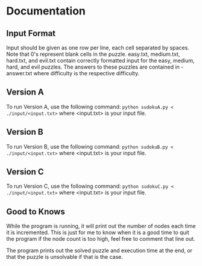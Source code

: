 # Documentation

## Input Format
Input should be given as one row per line, each cell separated by spaces. Note that 0's represent blank cells in the puzzle.
easy.txt, medium.txt, hard.txt, and evil.txt contain correctly formatted input for the easy, medium, hard, and evil puzzles.
The answers to these puzzles are contained in <difficulty>-answer.txt where difficulty is the respective difficulty.

## Version A
To run Version A, use the following command:
```python sudokuA.py < ./input/<input.txt>```
where <input.txt> is your input file.

## Version B
To run Version B, use the following command:
```python sudokuB.py < ./input/<input.txt>```
where <input.txt> is your input file.

## Version C
To run Version C, use the following command:
```python sudokuC.py < ./input/<input.txt>``` 
where <input.txt> is your input file.

## Good to Knows
While the program is running, it will print out the number of nodes each time it is incremented. This is just for me to know when it is a good time to quit the program if the node count is too high, feel free to comment that line out.

The program prints out the solved puzzle and execution time at the end, or that the puzzle is unsolvable if that is the case.